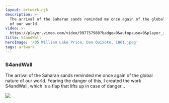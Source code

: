 ```yaml
---
layout: artwork.njk
description: >-
  The arrival of the Saharan sands reminded me once again of the global nature
  of our world.
video: >-
  https://player.vimeo.com/video/997757980?badge=0&autopause=0&player_id=0&app_id=58479
title: S4andWall
heroImage: '/05 William Lake Price, Don Quixote, 1861.jpeg'
tags: artwork
---
```


### S4andWall

The arrival of the Saharan sands reminded me once again of the global nature of our world. Fearing the danger of this, I created the work S4andWall, which is a flap that lifts up in case of danger...

![](</Scan 3 – velik format.jpeg>)
